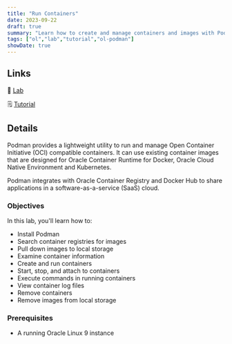 ```yaml
---
title: "Run Containers"
date: 2023-09-22
draft: true
summary: "Learn how to create and manage containers and images with Podman on Oracle Linux."
tags: ["ol","lab","tutorial","ol-podman"]
showDate: true
---
```


## Links

:crescent_moon: [Lab](https://luna.oracle.com/lab/2f0beeef-bc10-4e54-a042-ce31db0e9765)

:spiral_notepad: [Tutorial](https://docs.oracle.com/en/learn/run-containers-podman)

## Details

Podman provides a lightweight utility to run and manage Open Container Initiative (OCI) compatible containers. It can use existing container images that are designed for Oracle Container Runtime for Docker, Oracle Cloud Native Environment and Kubernetes.

Podman integrates with Oracle Container Registry and Docker Hub to share applications in a software-as-a-service (SaaS) cloud.

### Objectives

In this lab, you'll learn how to:

- Install Podman
- Search container registries for images
- Pull down images to local storage
- Examine container information
- Create and run containers
- Start, stop, and attach to containers
- Execute commands in running containers
- View container log files
- Remove containers
- Remove images from local storage

### Prerequisites

- A running Oracle Linux 9 instance

